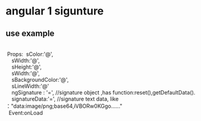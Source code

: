 # angular 1 sigunture

## use example
   <div on-load="onLoad()" s-width="600" s-height="500" s-color="red" s-line-width="6" ng-signature="signature" signature-data="signatureData"  ></div><br />
&nbsp;Props: &nbsp;sColor:'@',<br />
&nbsp;&nbsp;&nbsp; sWidth:'@',<br />
&nbsp;&nbsp;&nbsp;  sHeight:'@',<br />
&nbsp;&nbsp;&nbsp; sWidth:'@',<br />
&nbsp;&nbsp;&nbsp;  sBackgroundColor:'@',<br />
&nbsp;&nbsp;&nbsp; sLineWidth:'@'<br />
&nbsp;&nbsp;&nbsp;  ngSignature : '=',  //signature object ,has function:reset(),getDefaultData().<br />
&nbsp;&nbsp;&nbsp;  signatureData:'=',  //signature text data, like  ："data:image/png;base64,iVBORw0KGgo......"<br />
&nbsp;   Event:onLoad<br />
